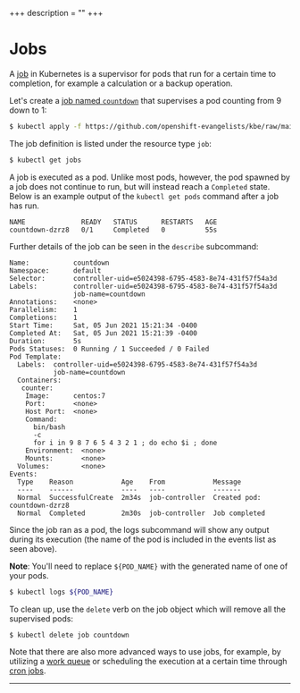 +++
description = ""
+++

<!-- https://kubebyexample.com/en/concept/jobs -->

# Jobs

A [job][job] in Kubernetes is a supervisor for pods that run for a certain time to completion, for example a calculation or a backup operation.

Let's create a [job named `countdown`][countdown] that supervises a pod counting from 9 down to 1:

```bash
$ kubectl apply -f https://github.com/openshift-evangelists/kbe/raw/main/specs/jobs/job.yaml
```

The job definition is listed under the resource type `job`:

```bash
$ kubectl get jobs
```

A job is executed as a pod.
Unlike most pods, however, the pod spawned by a job does not continue to run, but will instead reach a `Completed` state.
Below is an example output of the `kubectl get pods` command after a job has run.

```text
NAME              READY   STATUS      RESTARTS   AGE
countdown-dzrz8   0/1     Completed   0          55s
```

Further details of the job can be seen in the `describe` subcommand:

```text
Name:           countdown
Namespace:      default
Selector:       controller-uid=e5024398-6795-4583-8e74-431f57f54a3d
Labels:         controller-uid=e5024398-6795-4583-8e74-431f57f54a3d
                job-name=countdown
Annotations:    <none>
Parallelism:    1
Completions:    1
Start Time:     Sat, 05 Jun 2021 15:21:34 -0400
Completed At:   Sat, 05 Jun 2021 15:21:39 -0400
Duration:       5s
Pods Statuses:  0 Running / 1 Succeeded / 0 Failed
Pod Template:
  Labels:  controller-uid=e5024398-6795-4583-8e74-431f57f54a3d
           job-name=countdown
  Containers:
   counter:
    Image:      centos:7
    Port:       <none>
    Host Port:  <none>
    Command:
      bin/bash
      -c
      for i in 9 8 7 6 5 4 3 2 1 ; do echo $i ; done
    Environment:  <none>
    Mounts:       <none>
  Volumes:        <none>
Events:
  Type    Reason            Age    From            Message
  ----    ------            ----   ----            -------
  Normal  SuccessfulCreate  2m34s  job-controller  Created pod: countdown-dzrz8
  Normal  Completed         2m30s  job-controller  Job completed
```

Since the job ran as a pod, the logs subcommand will show any output during its execution (the name of the pod is included in the events list as seen above).

**Note**: You'll need to replace `${POD_NAME}` with the generated name of one of your pods.

```bash
$ kubectl logs ${POD_NAME}
```

To clean up, use the `delete` verb on the job object which will remove all the supervised pods:

```bash
$ kubectl delete job countdown
```

Note that there are also more advanced ways to use jobs, for example, by utilizing a [work queue][work-queue] or scheduling the execution at a certain time through [cron jobs][cron-jobs].

--------------------------------------------------------------------------------

[job]: https://kubernetes.io/docs/concepts/workloads/controllers/jobs-run-to-completion/
[countdown]: https://github.com/openshift-evangelists/kbe/raw/main/specs/jobs/job.yaml
[work-queue]: https://kubernetes.io/docs/tasks/job/coarse-parallel-processing-work-queue/
[cron-jobs]: https://kubernetes.io/docs/concepts/workloads/controllers/cron-jobs/
